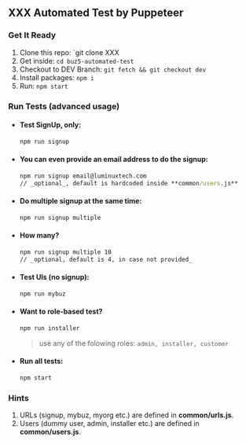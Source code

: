 ## XXX Automated Test by Puppeteer

### Get It Ready
1. Clone this repo: `git clone XXX
2. Get inside: `cd buz5-automated-test`
3. Checkout to DEV Branch: `git fetch && git checkout dev`
4. Install packages:   `npm i`
5. Run: `npm start`

### Run Tests (advanced usage)
* #### Test SignUp, only: 
  ```cmd
  npm run signup
  ```
* #### You can even provide an email address to do the signup: 
  ```cmd
  npm run signup email@luminuxtech.com
  // _optional_, default is hardcoded inside **common/users.js**
  ```
* #### Do multiple signup at the same time: 
  ```cmd
  npm run signup multiple
  ```
* #### How many? 
  ```cmd
  npm run signup multiple 10 
  // _optional, default is 4, in case not provided_
  ```
* #### Test UIs (no signup): 
  ```cmd
  npm run mybuz
  ``` 
* #### Want to role-based test? 
  ```cmd
  npm run installer
  ```
  > use any of the folowing roles: `admin, installer, customer`
  
* #### Run all tests: 
  ```cmd
  npm start
  ```

### Hints
1. URLs (signup, mybuz, myorg etc.) are defined in **common/urls.js**.
2. Users (dummy user, admin, installer etc.) are defined in **common/users.js**.
